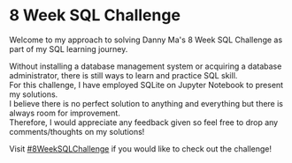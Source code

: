 # 8 Week SQL Challenge

Welcome to my approach to solving Danny Ma's 8 Week SQL Challenge as part of my SQL learning journey.  

Without installing a database management system or acquiring a database administrator, there is still ways to learn and practice SQL skill.
<br>For this challenge, I have employed SQLite on Jupyter Notebook to present my solutions.
<br>I believe there is no perfect solution to anything and everything but there is always room for improvement.
<br>Therefore, I would appreciate any feedback given so feel free to drop any comments/thoughts on my solutions! 

Visit [#8WeekSQLChallenge](https://8weeksqlchallenge.com/) if you would like to check out the challenge!
